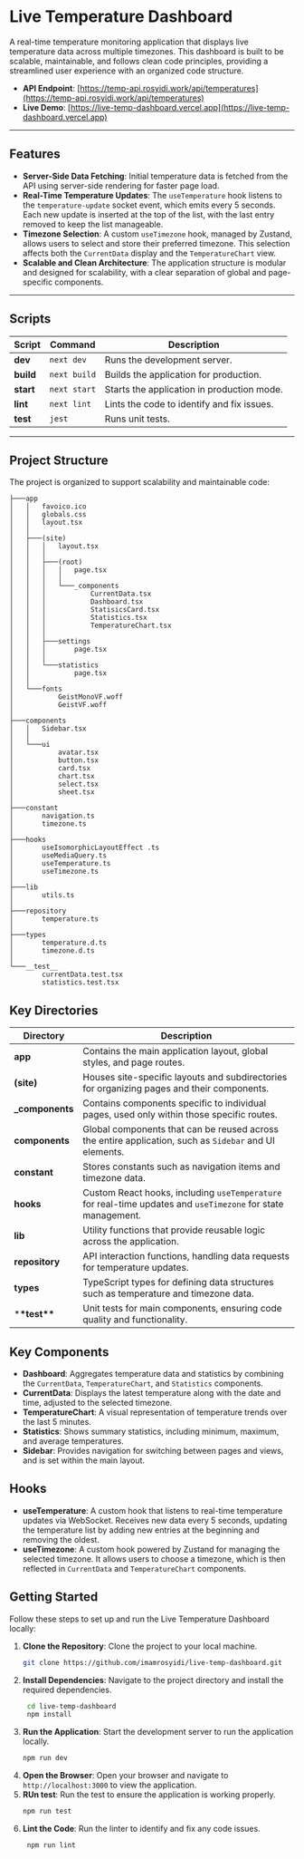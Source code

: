 # Live Temperature Dashboard

A real-time temperature monitoring application that displays live temperature data across multiple timezones. This dashboard is built to be scalable, maintainable, and follows clean code principles, providing a streamlined user experience with an organized code structure.

- **API Endpoint**: [https://temp-api.rosyidi.work/api/temperatures](https://temp-api.rosyidi.work/api/temperatures)
- **Live Demo**: [https://live-temp-dashboard.vercel.app](https://live-temp-dashboard.vercel.app)

---

## Features

- **Server-Side Data Fetching**: Initial temperature data is fetched from the API using server-side rendering for faster page load.
- **Real-Time Temperature Updates**: The `useTemperature` hook listens to the `temperature-update` socket event, which emits every 5 seconds. Each new update is inserted at the top of the list, with the last entry removed to keep the list manageable.
- **Timezone Selection**: A custom `useTimezone` hook, managed by Zustand, allows users to select and store their preferred timezone. This selection affects both the `CurrentData` display and the `TemperatureChart` view.
- **Scalable and Clean Architecture**: The application structure is modular and designed for scalability, with a clear separation of global and page-specific components.

---

## Scripts

| Script    | Command      | Description                                |
| --------- | ------------ | ------------------------------------------ |
| **dev**   | `next dev`   | Runs the development server.               |
| **build** | `next build` | Builds the application for production.     |
| **start** | `next start` | Starts the application in production mode. |
| **lint**  | `next lint`  | Lints the code to identify and fix issues. |
| **test**  | `jest`       | Runs unit tests.                           |

---

## Project Structure

The project is organized to support scalability and maintainable code:

```plaintext
├───app
│   │   favoico.ico
│   │   globals.css
│   │   layout.tsx
│   │
│   ├───(site)
│   │   │   layout.tsx
│   │   │
│   │   ├───(root)
│   │   │   │   page.tsx
│   │   │   │
│   │   │   └───_components
│   │   │           CurrentData.tsx
│   │   │           Dashboard.tsx
│   │   │           StatisicsCard.tsx
│   │   │           Statistics.tsx
│   │   │           TemperatureChart.tsx
│   │   │
│   │   ├───settings
│   │   │       page.tsx
│   │   │
│   │   └───statistics
│   │           page.tsx
│   │
│   └───fonts
│           GeistMonoVF.woff
│           GeistVF.woff
│
├───components
│   │   Sidebar.tsx
│   │
│   └───ui
│           avatar.tsx
│           button.tsx
│           card.tsx
│           chart.tsx
│           select.tsx
│           sheet.tsx
│
├───constant
│       navigation.ts
│       timezone.ts
│
├───hooks
│       useIsomorphicLayoutEffect .ts
│       useMediaQuery.ts
│       useTemperature.ts
│       useTimezone.ts
│
├───lib
│       utils.ts
│
├───repository
│       temperature.ts
│
├───types
│       temperature.d.ts
│       timezone.d.ts
│
└───__test__
        currentData.test.tsx
        statistics.test.tsx
```

## Key Directories

| Directory        | Description                                                                                                  |
| ---------------- | ------------------------------------------------------------------------------------------------------------ |
| **app**          | Contains the main application layout, global styles, and page routes.                                        |
| **(site)**       | Houses site-specific layouts and subdirectories for organizing pages and their components.                   |
| **\_components** | Contains components specific to individual pages, used only within those specific routes.                    |
| **components**   | Global components that can be reused across the entire application, such as `Sidebar` and UI elements.       |
| **constant**     | Stores constants such as navigation items and timezone data.                                                 |
| **hooks**        | Custom React hooks, including `useTemperature` for real-time updates and `useTimezone` for state management. |
| **lib**          | Utility functions that provide reusable logic across the application.                                        |
| **repository**   | API interaction functions, handling data requests for temperature updates.                                   |
| **types**        | TypeScript types for defining data structures such as temperature and timezone data.                         |
| \***\*test\*\*** | Unit tests for main components, ensuring code quality and functionality.                                     |

## Key Components

- **Dashboard**: Aggregates temperature data and statistics by combining the `CurrentData`, `TemperatureChart`, and `Statistics` components.
- **CurrentData**: Displays the latest temperature along with the date and time, adjusted to the selected timezone.
- **TemperatureChart**: A visual representation of temperature trends over the last 5 minutes.
- **Statistics**: Shows summary statistics, including minimum, maximum, and average temperatures.
- **Sidebar**: Provides navigation for switching between pages and views, and is set within the main layout.

## Hooks

- **useTemperature**: A custom hook that listens to real-time temperature updates via WebSocket. Receives new data every 5 seconds, updating the temperature list by adding new entries at the beginning and removing the oldest.
- **useTimezone**: A custom hook powered by Zustand for managing the selected timezone. It allows users to choose a timezone, which is then reflected in `CurrentData` and `TemperatureChart` components.

## Getting Started

Follow these steps to set up and run the Live Temperature Dashboard locally:

1. **Clone the Repository**: Clone the project to your local machine.
   ```bash
   git clone https://github.com/imamrosyidi/live-temp-dashboard.git
   ```
2. **Install Dependencies**: Navigate to the project directory and install the required dependencies.
   ```bash
    cd live-temp-dashboard
    npm install
   ```
3. **Run the Application**: Start the development server to run the application locally.
   ```bash
   npm run dev
   ```
4. **Open the Browser**: Open your browser and navigate to `http://localhost:3000` to view the application.
5. **RUn test**: Run the test to ensure the application is working properly.
   ```bash
   npm run test
   ```
6. **Lint the Code**: Run the linter to identify and fix any code issues.
   ```bash
    npm run lint
   ```
